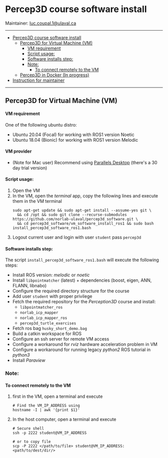 # Percep3D course software install 
Maintainer: luc.coupal.1@ulaval.ca

---

<!-- TOC -->
* [Percep3D course software install](#percep3d-course-software-install-)
  * [Percep3D for Virtual Machine (VM)](#percep3d-for-virtual-machine-vm)
      * [VM requirement](#vm-requirement)
      * [Script usage:](#script-usage)
      * [Software installs step:](#software-installs-step)
    * [Note:](#note-)
      * [To connect remotely to the VM](#to-connect-remotely-to-the-vm)
  * [Percep3D in Docker (In progress)](#percep3d-in-docker-in-progress)
* [Instruction for maintainer](README.dev.md#development-resources)
<!-- TOC -->

---

## Percep3D for Virtual Machine (VM)
#### VM requirement
One of the following ubuntu distro:
- Ubuntu 20.04 (Focal) for working with ROS1 version Noetic
- Ubuntu 18.04 (Bionic) for working with ROS1 version Melodic

#### VM provider
- (Note for Mac user) Recommend using [Parallels Desktop](https://www.parallels.com/products/desktop/) (there's a 30 day trial version)

#### Script usage:
1. Open the VM
2. In the VM, open the _terminal_ app, copy the following lines and execute them in the VM terminal
    ```shell
    sudo apt-get update && sudo apt-get install --assume-yes git \
      && cd /opt && sudo git clone --recurse-submodules https://github.com/norlab-ulaval/percep3d_software.git \
      && cd percep3d_software/vm_software_install_ros1 && sudo bash install_percep3d_software_ros1.bash
    ```
3. Logout current user and login with user `student` pass `percep3d`

#### Software installs step:
The script `install_percep3d_software_ros1.bash` will execute the following steps:
- Install ROS version: _melodic_ or _noetic_
- Install `libpointmatcher` (latest) + dependencies (boost, eigen, ANN, FLANN, libnabo)
- Configure the required directory structure for the course
- Add user `student` with proper privilege
- Fetch the required repository for the _Perception3D_ course and install: 
  - `libpointmatcher_ros`
  - `norlab_icp_mapper`
  - `norlab_icp_mapper_ros`
  - `percep3d_turtle_exercises`
- Fetch ros bag `husky_short_demo.bag`
- Build a catkin workspace for ROS
- Configure an ssh server for remote VM access
- Configure a workaround for *rviz* hardware acceleration problem in VM 
- Configure a workaround for running legacy _python2_ ROS tutorial in _python3_ 
- Install *Paraview*


### Note: 

#### To connect remotely to the VM
1. first in the VM, open a terminal and execute 
   ```shell
   # Find the VM_IP_ADDRESS using 
   hostname -I | awk '{print $1}'
   ```
2. In the host computer, open a terminal and execute
   ```shell
   # Secure shell
   ssh -p 2222 student@VM_IP_ADDRESS
   
   # or to copy file
   scp -P 2222 </path/to/file> student@VM_IP_ADDRESS:<path/to/dest/dir/>
   ```

